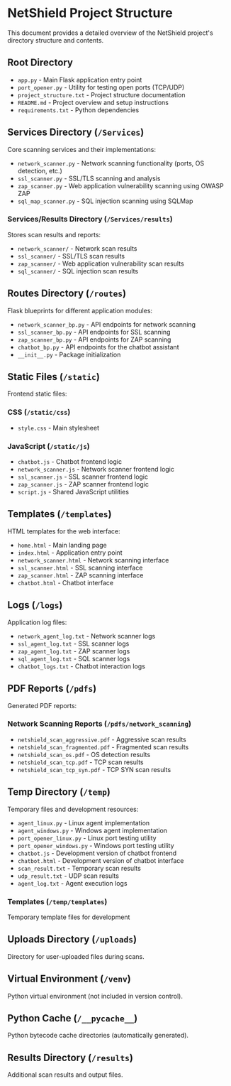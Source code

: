 # NetShield Project Structure

This document provides a detailed overview of the NetShield project's directory structure and contents.

## Root Directory

- `app.py` - Main Flask application entry point
- `port_opener.py` - Utility for testing open ports (TCP/UDP)
- `project_structure.txt` - Project structure documentation
- `README.md` - Project overview and setup instructions
- `requirements.txt` - Python dependencies

## Services Directory (`/Services`)

Core scanning services and their implementations:

- `network_scanner.py` - Network scanning functionality (ports, OS detection, etc.)
- `ssl_scanner.py` - SSL/TLS scanning and analysis
- `zap_scanner.py` - Web application vulnerability scanning using OWASP ZAP
- `sql_map_scanner.py` - SQL injection scanning using SQLMap

### Services/Results Directory (`/Services/results`)

Stores scan results and reports:

- `network_scanner/` - Network scan results
- `ssl_scanner/` - SSL/TLS scan results
- `zap_scanner/` - Web application vulnerability scan results
- `sql_scanner/` - SQL injection scan results

## Routes Directory (`/routes`)

Flask blueprints for different application modules:

- `network_scanner_bp.py` - API endpoints for network scanning
- `ssl_scanner_bp.py` - API endpoints for SSL scanning
- `zap_scanner_bp.py` - API endpoints for ZAP scanning
- `chatbot_bp.py` - API endpoints for the chatbot assistant
- `__init__.py` - Package initialization

## Static Files (`/static`)

Frontend static files:

### CSS (`/static/css`)
- `style.css` - Main stylesheet

### JavaScript (`/static/js`)
- `chatbot.js` - Chatbot frontend logic
- `network_scanner.js` - Network scanner frontend logic
- `ssl_scanner.js` - SSL scanner frontend logic
- `zap_scanner.js` - ZAP scanner frontend logic
- `script.js` - Shared JavaScript utilities

## Templates (`/templates`)

HTML templates for the web interface:

- `home.html` - Main landing page
- `index.html` - Application entry point
- `network_scanner.html` - Network scanning interface
- `ssl_scanner.html` - SSL scanning interface
- `zap_scanner.html` - ZAP scanning interface
- `chatbot.html` - Chatbot interface

## Logs (`/logs`)

Application log files:

- `network_agent_log.txt` - Network scanner logs
- `ssl_agent_log.txt` - SSL scanner logs
- `zap_agent_log.txt` - ZAP scanner logs
- `sql_agent_log.txt` - SQL scanner logs
- `chatbot_logs.txt` - Chatbot interaction logs

## PDF Reports (`/pdfs`)

Generated PDF reports:

### Network Scanning Reports (`/pdfs/network_scanning`)
- `netshield_scan_aggressive.pdf` - Aggressive scan results
- `netshield_scan_fragmented.pdf` - Fragmented scan results
- `netshield_scan_os.pdf` - OS detection results
- `netshield_scan_tcp.pdf` - TCP scan results
- `netshield_scan_tcp_syn.pdf` - TCP SYN scan results

## Temp Directory (`/temp`)

Temporary files and development resources:

- `agent_linux.py` - Linux agent implementation
- `agent_windows.py` - Windows agent implementation
- `port_opener_linux.py` - Linux port testing utility
- `port_opener_windows.py` - Windows port testing utility
- `chatbot.js` - Development version of chatbot frontend
- `chatbot.html` - Development version of chatbot interface
- `scan_result.txt` - Temporary scan results
- `udp_result.txt` - UDP scan results
- `agent_log.txt` - Agent execution logs

### Templates (`/temp/templates`)
Temporary template files for development

## Uploads Directory (`/uploads`)

Directory for user-uploaded files during scans.

## Virtual Environment (`/venv`)

Python virtual environment (not included in version control).

## Python Cache (`/__pycache__`)

Python bytecode cache directories (automatically generated).

## Results Directory (`/results`)

Additional scan results and output files.
